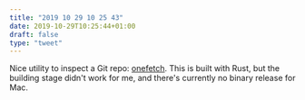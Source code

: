 ```yaml
---
title: "2019 10 29 10 25 43"
date: 2019-10-29T10:25:44+01:00
draft: false
type: "tweet"
---
```

Nice utility to inspect a Git repo: [onefetch](https://github.com/o2sh/onefetch). This is built with Rust, but the building stage didn't work for me, and there's currently no binary release for Mac.
